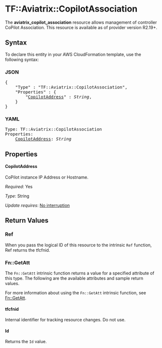# TF::Aviatrix::CopilotAssociation

The **aviatrix_copilot_association** resource allows management of controller CoPilot Association. This resource is available as of provider version R2.19+.

## Syntax

To declare this entity in your AWS CloudFormation template, use the following syntax:

### JSON

<pre>
{
    "Type" : "TF::Aviatrix::CopilotAssociation",
    "Properties" : {
        "<a href="#copilotaddress" title="CopilotAddress">CopilotAddress</a>" : <i>String</i>,
    }
}
</pre>

### YAML

<pre>
Type: TF::Aviatrix::CopilotAssociation
Properties:
    <a href="#copilotaddress" title="CopilotAddress">CopilotAddress</a>: <i>String</i>
</pre>

## Properties

#### CopilotAddress

CoPilot instance IP Address or Hostname.

_Required_: Yes

_Type_: String

_Update requires_: [No interruption](https://docs.aws.amazon.com/AWSCloudFormation/latest/UserGuide/using-cfn-updating-stacks-update-behaviors.html#update-no-interrupt)

## Return Values

### Ref

When you pass the logical ID of this resource to the intrinsic `Ref` function, Ref returns the tfcfnid.

### Fn::GetAtt

The `Fn::GetAtt` intrinsic function returns a value for a specified attribute of this type. The following are the available attributes and sample return values.

For more information about using the `Fn::GetAtt` intrinsic function, see [Fn::GetAtt](https://docs.aws.amazon.com/AWSCloudFormation/latest/UserGuide/intrinsic-function-reference-getatt.html).

#### tfcfnid

Internal identifier for tracking resource changes. Do not use.

#### Id

Returns the <code>Id</code> value.


